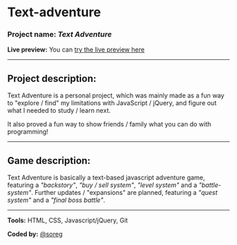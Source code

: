 # Text-adventure

### Project name: _Text Adventure_

**Live preview:** You can [try the live preview here](http://sorendev-text-adventure-dev.surge.sh/)

___ 
## Project description:

Text Adventure is a personal project, which was mainly made as a fun way to "explore / find" my limitations with JavaScript / jQuery, and figure out what I needed to study / learn next. 

It also proved a fun way to show friends / family what you can do with programming!
___
## Game description:

Text Adventure is basically a text-based javascript adventure game, featuring a _"backstory"_, _"buy / sell system"_, _"level system"_ and a _"battle-system"_. Further updates / "expansions" are planned, featuring a _"quest system"_ and a _"final boss battle"_.

___

**Tools:** HTML, CSS, Javascript/jQuery, Git

**Coded by:** [@soreg](https://github.com/Soreg)